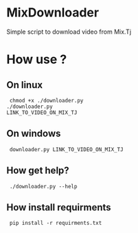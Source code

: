 # MixDownloader
Simple script to download video from Mix.Tj <br>

# How use ?
## On linux
<code> chmod +x ./downloader.py </code> <BR>
<code>./downloader.py LINK_TO_VIDEO_ON_MIX_TJ </code>

## On windows
<code> downloader.py LINK_TO_VIDEO_ON_MIX_TJ </code>

## How get help?
<code> ./downloader.py --help </code>

## How install requirments
<code> pip install -r requirments.txt </code>
